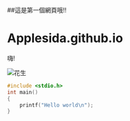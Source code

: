 ##這是第一個網頁哦!!
# Applesida.github.io
嗨!

![花生](https://www.mpweekly.com/culture/wp-content/uploads/2020/09/inner-705061-ehilituvkaef1t7.jpeg)



```C
#include <stdio.h>
int main()
{
    printf("Hello world\n");
}

```
